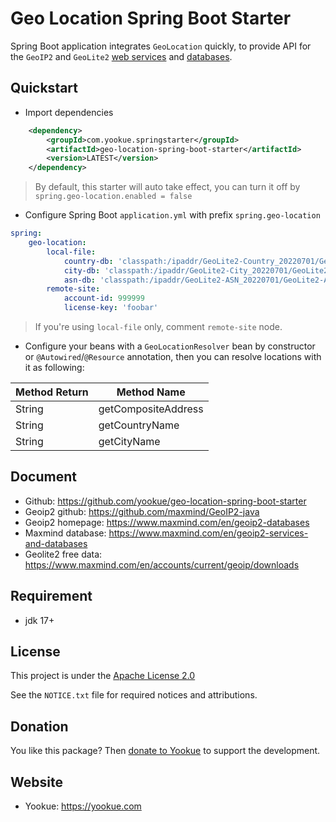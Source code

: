 # Geo Location Spring Boot Starter

Spring Boot application integrates `GeoLocation` quickly, to provide API for the `GeoIP2` and `GeoLite2` [web services](https://dev.maxmind.com/geoip/docs/web-services?lang=en) and [databases](https://dev.maxmind.com/geoip/docs/databases?lang=en).

## Quickstart

- Import dependencies

```xml
    <dependency>
        <groupId>com.yookue.springstarter</groupId>
        <artifactId>geo-location-spring-boot-starter</artifactId>
        <version>LATEST</version>
    </dependency>
```

> By default, this starter will auto take effect, you can turn it off by `spring.geo-location.enabled = false`

- Configure Spring Boot `application.yml` with prefix `spring.geo-location`

```yml
spring:
    geo-location:
        local-file:
            country-db: 'classpath:/ipaddr/GeoLite2-Country_20220701/GeoLite2-Country.mmdb'
            city-db: 'classpath:/ipaddr/GeoLite2-City_20220701/GeoLite2-City.mmdb'
            asn-db: 'classpath:/ipaddr/GeoLite2-ASN_20220701/GeoLite2-ASN.mmdb'
        remote-site:
            account-id: 999999
            license-key: 'foobar'
```

> If you're using `local-file` only, comment `remote-site` node.

- Configure your beans with a `GeoLocationResolver` bean by constructor or `@Autowired`/`@Resource` annotation, then you can resolve locations with it as following:

| Method Return | Method Name         |
|---------------|---------------------|
| String        | getCompositeAddress |
| String        | getCountryName      |
| String        | getCityName         |

## Document

- Github: https://github.com/yookue/geo-location-spring-boot-starter
- Geoip2 github: https://github.com/maxmind/GeoIP2-java
- Geoip2 homepage: https://www.maxmind.com/en/geoip2-databases
- Maxmind database: https://www.maxmind.com/en/geoip2-services-and-databases
- Geolite2 free data: https://www.maxmind.com/en/accounts/current/geoip/downloads

## Requirement

- jdk 17+

## License

This project is under the [Apache License 2.0](https://www.apache.org/licenses/LICENSE-2.0)

See the `NOTICE.txt` file for required notices and attributions.

## Donation

You like this package? Then [donate to Yookue](https://yookue.com/public/donate) to support the development.

## Website

- Yookue: https://yookue.com

